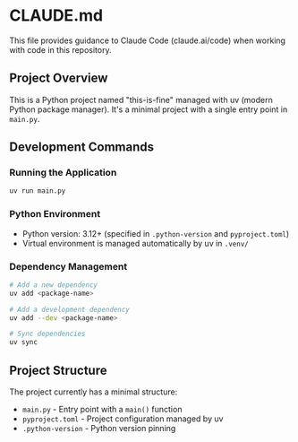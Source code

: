 # CLAUDE.md

This file provides guidance to Claude Code (claude.ai/code) when working with code in this repository.

## Project Overview

This is a Python project named "this-is-fine" managed with uv (modern Python package manager). It's a minimal project with a single entry point in `main.py`.

## Development Commands

### Running the Application
```bash
uv run main.py
```

### Python Environment
- Python version: 3.12+ (specified in `.python-version` and `pyproject.toml`)
- Virtual environment is managed automatically by uv in `.venv/`

### Dependency Management
```bash
# Add a new dependency
uv add <package-name>

# Add a development dependency
uv add --dev <package-name>

# Sync dependencies
uv sync
```

## Project Structure

The project currently has a minimal structure:
- `main.py` - Entry point with a `main()` function
- `pyproject.toml` - Project configuration managed by uv
- `.python-version` - Python version pinning
